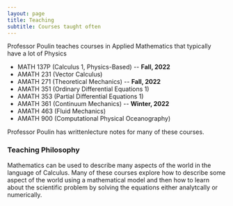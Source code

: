 ```yaml
---
layout: page
title: Teaching
subtitle: Courses taught often
---
```


Professor Poulin teaches courses in Applied Mathematics that typically have a lot of Physics

- MATH 137P (Calculus 1, Physics-Based) -- **Fall, 2022**
- AMATH 231 (Vector Calculus)
- AMATH 271 (Theoretical Mechanics) -- **Fall, 2022**
- AMATH 351 (Ordinary Differential Equations 1)
- AMATH 353 (Partial Differential Equations 1)
- AMATH 361 (Continuum Mechanics) -- **Winter, 2022**
- AMATH 463 (Fluid Mechanics)
- AMATH 900 (Computational Physical Oceanography)

Professor Poulin has writtenlecture notes for many of these courses.

### Teaching Philosophy

Mathematics can be used to describe many aspects of the world in the language of Calculus.  Many of these courses explore how to describe some aspect
of the world using a mathematical model and then how to learn about the scientific problem by solving the equations either analytcally or numerically.
